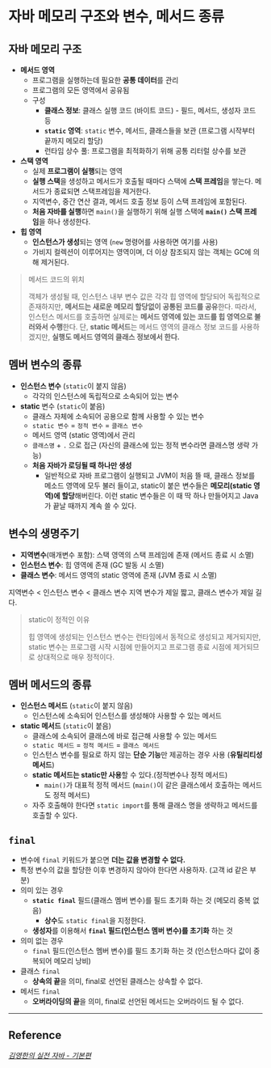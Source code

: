 # 자바 메모리 구조와 변수, 메서드 종류
## 자바 메모리 구조
- **메서드 영역**
	- 프로그램을 실행하는데 필요한 **공통 데이터**를 관리
	- 프로그램의 모든 영역에서 공유됨
	- 구성
		- **클래스 정보**: 클래스 실행 코드 (바이트 코드) - 필드, 메서드, 생성자 코드 등
		- **`static` 영역**: `static` 변수, 메서드, 클래스들을 보관 (프로그램 시작부터 끝까지 메모리 할당)
		- 런타임 상수 풀: 프로그램을 최적화하기 위해 공통 리터럴 상수를 보관
- **스택 영역**
	- 실제 **프로그램이 실행**되는 영역
	- **실행 스택**을 생성하고 메서드가 호출될 때마다 스택에 **스택 프레임**을 쌓는다. 메서드가 종료되면 스택프레임을 제거한다.
	- 지역변수, 중간 연산 결과, 메서드 호출 정보 등이 스택 프레임에 포함된다.
	- **처음 자바를 실행**하면 `main()`을 실행하기 위해 실행 스택에 **`main()` 스택 프레임**을 하나 생성한다.
- **힙 영역**
	- **인스턴스가 생성**되는 영역 (`new` 명령어를 사용하면 여기를 사용)
	- 가비지 컬렉션이 이루어지는 영역이며, 더 이상 참조되지 않는 객체는 GC에 의해 제거된다.

>메서드 코드의 위치
>
>객체가 생성될 때, 인스턴스 내부 변수 값은 각각 힙 영역에 할당되어 독립적으로 존재하지만, **메서드는 새로운 메모리 할당없이 공통된 코드를 공유**한다. 따라서, 인스턴스 메서드를 호출하면 실제로는 **메서드 영역에 있는 코드를 힙 영역으로 불러와서 수행**한다.
>단, **static 메서드**는 메서드 영역의 클래스 정보 코드를 사용하겠지만, **실행도 메서드 영역의 클래스 정보에서 한다.**

## 멤버 변수의 종류
- **인스턴스 변수** (`static`이 붙지 않음)
	- 각각의 인스턴스에 독립적으로 소속되어 있는 변수
- **static** 변수 (`static`이 붙음)
	- 클래스 자체에 소속되어 공용으로 함께 사용할 수 있는 변수
	- `static 변수` = `정적 변수` = `클래스 변수`
	- 메서드 영역 (static 영역)에서 관리
	- `클래스명` + `.` 으로 접근 (자신의 클래스에 있는 정적 변수라면 클래스명 생략 가능)
	- **처음 자바가 로딩될 때 하나만 생성**
		- 일반적으로 자바 프로그램이 실행되고 JVM이 처음 뜰 때, 클래스 정보를 메소드 영역에 모두 불러 들이고, static이 붙은 변수들은 **메모리(static 영역)에 할당**해버린다. 이런 static 변수들은 이 때 딱 하나 만들어지고 Java가 끝날 때까지 계속 쓸 수 있다.

## 변수의 생명주기
- **지역변수**(매개변수 포함): 스택 영역의 스택 프레임에 존재 (메서드 종료 시 소멸)
- **인스턴스 변수**: 힙 영역에 존재 (GC 발동 시 소멸)
- **클래스 변수**: 메서드 영역의 static 영역에 존재 (JVM 종료 시 소멸)

지역변수 < 인스턴스 변수 < 클래스 변수 
지역 변수가 제일 짧고, 클래스 변수가 제일 길다.

>static이 정적인 이유
>
>힙 영역에 생성되는 인스턴스 변수는 런타임에서 동적으로 생성되고 제거되지만, static 변수는 프로그램 시작 시점에 만들어지고 프로그램 종료 시점에 제거되므로 상대적으로 매우 정적이다.

## 멤버 메서드의 종류
- **인스턴스 메서드** (`static`이 붙지 않음)
	- 인스턴스에 소속되어 인스턴스를 생성해야 사용할 수 있는 메서드
- **static 메서드** (`static`이 붙음)
	- 클래스에 소속되어 클래스에 바로 접근해 사용할 수 있는 메서드
	- `static 메서드` = `정적 메서드` = `클래스 메서드`
	- 인스턴스 변수를 필요로 하지 않는 **단순 기능**만 제공하는 경우 사용 (**유틸리티성 메서드**)
	- **static 메서드는 static만 사용**할 수 있다.(정적변수나 정적 메서드)
		- `main()`가 대표적 정적 메서드 (`main()`이 같은 클래스에서 호출하는 메서드도 정적 메서드)
	- 자주 호출해야 한다면 `static import`를 통해 클래스 명을 생략하고 메서드를 호출할 수 있다.

## `final`
* 변수에 `final` 키워드가 붙으면 **더는 값을 변경할 수 없다.**
* 특정 변수의 값을 할당한 이후 변경하지 않아야 한다면 사용하자. (고객 id 같은 부분)
* 의미 있는 경우
	* **`static final`** 필드(클래스 멤버 변수)를 필드 초기화 하는 것 (메모리 중복 없음)
		* **상수**도 `static final`을 지정한다.
	* **생성자**를 이용해서 **`final` 필드(인스턴스 멤버 변수)를 초기화** 하는 것
* 의미 없는 경우
	* `final` 필드(인스턴스 멤버 변수)를 필드 초기화 하는 것 (인스턴스마다 값이 중복되어 메모리 낭비)
* 클래스 `final`
	* **상속의 끝**을 의미, final로 선언된 클래스는 상속할 수 없다.
* 메서드 `final`
	* **오버라이딩의 끝**을 의미, final로 선언된 메서드는 오버라이드 될 수 없다.

***
## Reference
*[김영한의 실전 자바 - 기본편](https://www.inflearn.com/course/%EA%B9%80%EC%98%81%ED%95%9C%EC%9D%98-%EC%8B%A4%EC%A0%84-%EC%9E%90%EB%B0%94-%EA%B8%B0%EB%B3%B8%ED%8E%B8)*